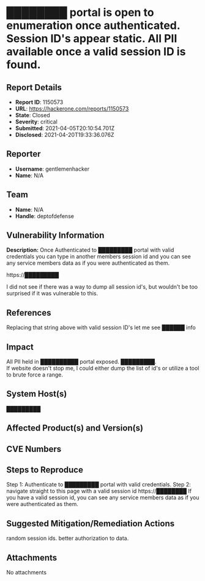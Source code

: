 # ████████ portal is open to enumeration once authenticated.  Session ID's appear static.  All PII available once a valid session ID is found.

## Report Details
- **Report ID**: 1150573
- **URL**: https://hackerone.com/reports/1150573
- **State**: Closed
- **Severity**: critical
- **Submitted**: 2021-04-05T20:10:54.701Z
- **Disclosed**: 2021-04-20T19:33:36.076Z

## Reporter
- **Username**: gentlemenhacker
- **Name**: N/A

## Team
- **Name**: N/A
- **Handle**: deptofdefense

## Vulnerability Information
**Description:**
Once Authenticated to █████████ portal with valid credentials you can type in another members session id and you can see any service members data as if you were authenticated as them.

https://█████████

I did not see if there was a way to dump all session id's, but wouldn't be too surprised if it was vulnerable to this.

## References

Replacing that string above with valid session ID's let me see ██████ info

## Impact

All PII held in ██████████ portal exposed.  █████████.  
If website doesn't stop me, I could either dump the list of id's or utilize a tool to brute force a range.

## System Host(s)
█████████

## Affected Product(s) and Version(s)


## CVE Numbers


## Steps to Reproduce
Step 1: Authenticate to █████████ portal with valid credentials. 
Step 2:  navigate straight to this page with a valid session id
https://████████
If you have a valid session id, you can see any service members data as if you were authenticated as them.

## Suggested Mitigation/Remediation Actions
random session ids.  better authorization to data.



## Attachments
No attachments
